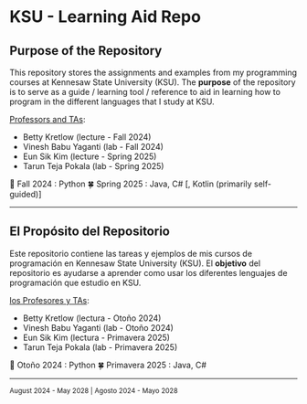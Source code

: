 # KSU - Learning Aid Repo

## Purpose of the Repository
  This repository stores the assignments and examples from my programming courses at Kennesaw State University (KSU).
  The **purpose** of the repository is to serve as a guide / learning tool / reference to aid in learning how to program in the different languages that I study at KSU.

<ins>Professors and TAs</ins>:
- Betty Kretlow (lecture - Fall 2024)
- Vinesh Babu Yaganti (lab - Fall 2024)
- Eun Sik Kim (lecture - Spring 2025)
- Tarun Teja Pokala (lab - Spring 2025)

🍁 Fall 2024 : Python
🍀 Spring 2025 : Java, C# [, Kotlin (primarily self-guided)]

---


## El Propósito del Repositorio
  Este repositorio contiene las tareas y ejemplos de mis cursos de programación en Kennesaw State University (KSU).
  El **objetivo** del repositorio es ayudarse a aprender como usar los diferentes lenguajes de programación que estudio en KSU.

<ins>los Profesores y TAs</ins>:
- Betty Kretlow (lectura - Otoño 2024)
- Vinesh Babu Yaganti (lab - Otoño 2024)
- Eun Sik Kim (lectura - Primavera 2025)
- Tarun Teja Pokala (lab - Primavera 2025)

🍁 Otoño 2024 : Python
🍀 Primavera 2025 : Java, C#

---


<sub>August 2024 - May 2028 | Agosto 2024 - Mayo 2028</sub>
